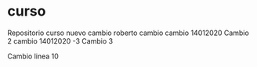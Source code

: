 # curso
Repositorio curso
nuevo cambio
roberto cambio
cambio 14012020
Cambio 2
cambio 14012020 -3
Cambio 3

Cambio linea 10